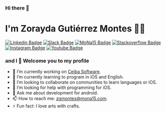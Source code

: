 ### Hi there 👋

<!--
**0MoNa15/0MoNa15** is a ✨ _special_ ✨ repository because its `README.md` (this file) appears on your GitHub profile.

Here are some ideas to get you started:

- 🔭 I’m currently working on <a href="https://www.ceiba.com.co/en/">Ceiba Software</a>.
- 🌱 I’m currently learning to program in iOS and English.
- 👯 I’m looking to collaborate on communities to learn languages or iOS.
- 🤔 I’m looking for help with programming for iOS.
- 💬 Ask me about development for android.
- 📫 How to reach me: zgmona15@gmail.com
- 😄 Pronouns: ...
- ⚡ Fun fact: I love arts with crafts.
-->


# I'm Zorayda Gutiérrez Montes :woman_technologist:

[![Linkedin Badge](https://img.shields.io/badge/-LinkedIn-blue?style=flat-square&logo=Linkedin&logoColor=white&link=https://www.linkedin.com/in/mona15/)](https://www.linkedin.com/in/mona15/)
[![Slack Badge](https://img.shields.io/badge/-Slack-brown?style=flat-square&logo=Slack&logoColor=white&link=https://mona15workspace.slack.com/team/U01E5LWC3DH)](https://mona15workspace.slack.com/team/U01E5LWC3DH)
[![MoNa15 Badge](https://img.shields.io/badge/-MoNa15-fuchsia?style=flat-square&logo=Vue.js&logoColor=white&link=https://www.mona15.com/)](https://www.mona15.com/)
[![Stackoverflow Badge](https://img.shields.io/badge/-Stackoverflow-orange?style=flat-square&logo=Stackoverflow&logoColor=white&link=https://stackoverflow.com/story/mona15)](https://stackoverflow.com/story/mona15)
[![Instagram Badge](https://img.shields.io/badge/-Instagram-purple?style=flat-square&logo=Instagram&logoColor=white&link=https://www.instagram.com/0mona15/)](https://www.instagram.com/mona15dev/)
[![Youtube Badge](https://img.shields.io/badge/-YouTube-c14438?style=flat-square&logo=YouTube&logoColor=white&link=https://www.youtube.com/channel/UCaXqPhTZvd1chzg6UuTKung/about)](https://www.youtube.com/channel/UCaXqPhTZvd1chzg6UuTKung/about)

### and I 👋 Welcome you to my profile

- 🔭 I’m currently working on <a href="https://www.ceiba.com.co/en/">Ceiba Software</a>.
- 🌱 I’m currently learning to program in iOS and English.
- 👯 I’m looking to collaborate on communities to learn languages or iOS.
- 🤔 I’m looking for help with programming for iOS.
- 💬 Ask me about development for android.
- 📫 How to reach me: zgmontes@mona15.com.
- ⚡ Fun fact: I love arts with crafts.
